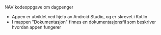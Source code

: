NAV kodeoppgave om dagpenger
- Appen er utviklet ved hjelp av Android Studio, og er skrevet i Kotlin
- I mappen "Dokumentasjon" finnes en dokumentasjonsfil som beskriver hvordan appen fungerer
